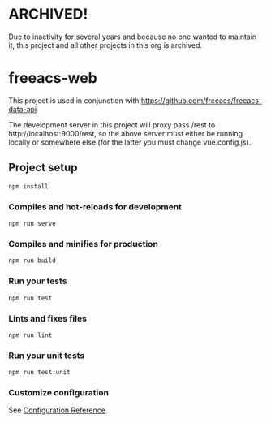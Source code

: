 # ARCHIVED!

Due to inactivity for several years and because no one wanted to maintain it, this project and all other projects in this org is archived.

# freeacs-web

This project is used in conjunction with 
https://github.com/freeacs/freeacs-data-api

The development server in this project will proxy pass /rest to http://localhost:9000/rest, 
so the above server must either be running locally or somewhere else (for the latter you must change vue.config.js).

## Project setup
```
npm install
```

### Compiles and hot-reloads for development
```
npm run serve
```

### Compiles and minifies for production
```
npm run build
```

### Run your tests
```
npm run test
```

### Lints and fixes files
```
npm run lint
```

### Run your unit tests
```
npm run test:unit
```

### Customize configuration
See [Configuration Reference](https://cli.vuejs.org/config/).
